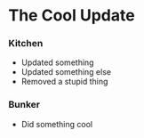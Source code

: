 <h1> The Cool Update </h1>

<h3> Kitchen </h3>

- Updated something<br>
- Updated something else<br>
- Removed a stupid thing<br>


<h3> Bunker </h3>

- Did something cool<br>
